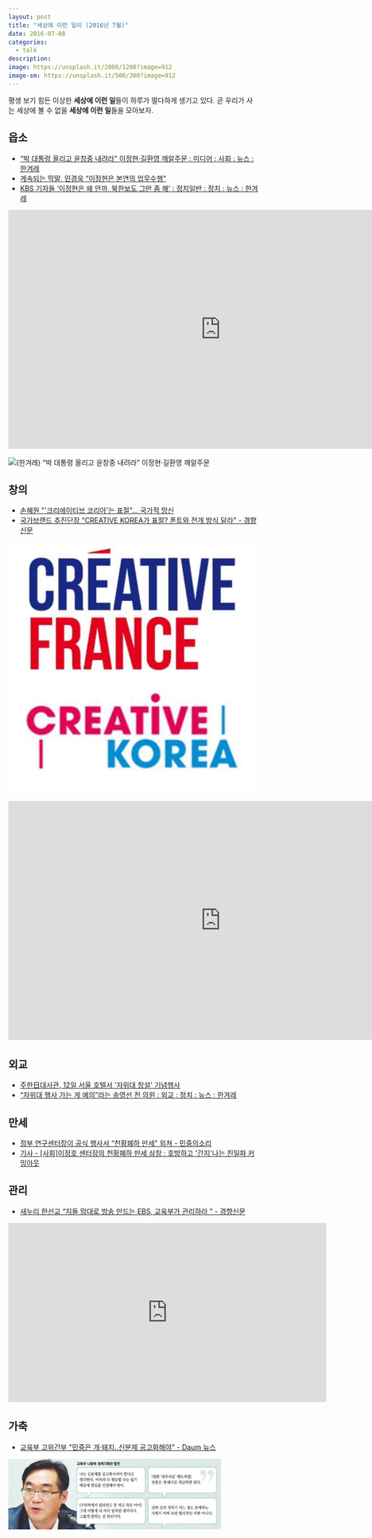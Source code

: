 ```yaml
---
layout: post
title: "세상에 이런 일이 (2016년 7월)"
date: 2016-07-08
categories:
  - talk
description: 
image: https://unsplash.it/2000/1200?image=912
image-sm: https://unsplash.it/500/300?image=912
---
```



평생 보기 힘든 이상한 **세상에 이런 일**들이  하루가 멀다하게 생기고 있다.
곧 우리가 사는 세상에 볼 수 없을 **세상에 이런 일**들을 모아보자.

<!--more--> 

## 읍소

- [“박 대통령 올리고 윤창중 내려라” 이정현·길환영 깨알주문 : 미디어 : 사회 : 뉴스 : 한겨레](http://www.hani.co.kr/arti/society/media/750618.html?_fr=mt1)
- [계속되는 막말, 민경욱 “이정현은 본연의 업무수행”](http://www.mediatoday.co.kr/?mod=news&act=articleView&idxno=130825)
- [KBS 기자들 ‘이정현은 왜 안까, 북한보도 그만 좀 해’ : 정치일반 : 정치 : 뉴스 : 한겨레](http://www.hani.co.kr/arti/politics/politics_general/751341.html)

<iframe width="853" height="480" src="https://www.youtube.com/embed/eEB5IoNfPpg" frameborder="0" allowfullscreen></iframe>

![(한겨레) “박 대통령 올리고 윤창중 내려라” 이정현·길환영 깨알주문
](https://raw.githubusercontent.com/tkhwang/tkhwang-etc/master/img/2016/07/1467376323_000023605_20160702.JPG)

## 창의

-  [손혜원 "'크리에이티브 코리아'는 표절"… 국가적 망신](http://news.joins.com/article/20267767)
- [국가브랜드 추진단장 “CREATIVE KOREA가 표절? 폰트와 전개 방식 달라" - 경향신문](http://news.khan.co.kr/kh_news/khan_art_view.html?artid=201607061721001&code=960100)

![creative-korea](https://raw.githubusercontent.com/tkhwang/tkhwang-etc/master/img/2016/07/20160706001170_0.jpg)

<iframe width="853" height="480" src="https://www.youtube.com/embed/aZBvsrdswdg" frameborder="0" allowfullscreen></iframe>


## 외교

- [주한日대사관, 12일 서울 호텔서 '자위대 창설' 기념행사](http://www.yonhapnews.co.kr/bulletin/2016/07/01/0200000000AKR20160701158800014.HTML)
- [“자위대 행사 가는 게 예의”라는 송영선 전 의원 : 외교 : 정치 : 뉴스 : 한겨레](http://www.hani.co.kr/arti/politics/diplomacy/751196.html)


## 만세

- [정부 연구센터장이 공식 행사서 “천황폐하 만세” 외쳐 - 민중의소리](http://www.vop.co.kr/A00001038722.html)
- [기사 - [사회]이정호 센터장의 천황폐하 만세 삼창 : 호방하고 '간지'나는 친일파 커밍아웃](http://www.ddanzi.com/ddanziNews/108271033?t=20160630171833)


##  관리

- [새누리 한선교 “지들 맘대로 방송 만드는 EBS, 교육부가 관리하라 ” - 경향신문](http://news.khan.co.kr/kh_news/khan_art_view.html?artid=201606281701001&code=940401)

<IFRAME width="640" height="360" src="http://player.sbs.co.kr/SBSPlayer.jsp?cid=N1003651986&type=NEWS&mode=SHARE&custom_params=brKey2=bd0d244250ac24c8e8690ffe045de7d6" frameborder="0" scrolling="no"></IFRAME>


## 가축

- [교육부 고위간부 "민중은 개·돼지..신분제 공고화해야" - Daum 뉴스](http://m.media.daum.net/m/media/society/newsview/20160708202620047)

![(경향신문) 교육부 고위간부 "민중은 개·돼지..신분제 공고화해야](https://raw.githubusercontent.com/tkhwang/tkhwang-etc/master/img/2016/07/pet.jpeg)